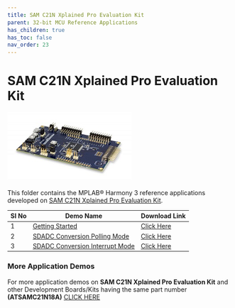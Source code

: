```yaml
---
title: SAM C21N Xplained Pro Evaluation Kit
parent: 32-bit MCU Reference Applications
has_children: true
has_toc: false
nav_order: 23
---
```

# SAM C21N Xplained Pro Evaluation Kit
<h4 align="left"> <img src = "image.jpg"> </h4>


This folder contains the MPLAB® Harmony 3 reference applications developed on [SAM C21N Xplained Pro Evaluation Kit](https://www.microchip.com/developmenttools/ProductDetails/atsamc21n-xpro).   

|SI No| Demo Name | Download Link |
| --- | --- | -- |
| 1 | [Getting Started](./samc21n_getting_started/readme.md) | [Click Here](https://github.com/Microchip-MPLAB-Harmony/reference_apps/releases/latest/download/samc21n_getting_started.zip) |
| 2 | [SDADC Conversion Polling Mode](./sdadc_conversion_polling/readme.md) | [Click Here](https://github.com/Microchip-MPLAB-Harmony/reference_apps/releases/latest/download/sdadc_conversion_polling.zip) |
| 3 | [SDADC Conversion Interrupt Mode](./sdadc_conversion_interrupt/readme.md) | [Click Here](https://github.com/Microchip-MPLAB-Harmony/reference_apps/releases/latest/download/sdadc_conversion_interrupt.zip) |


### More Application Demos

For more application demos on **SAM C21N Xplained Pro Evaluation Kit** and other Development Boards/Kits having the same part number **(ATSAMC21N18A)** <a href="https://mplab-discover.microchip.com/v1/itemtype/com.microchip.ide.project?s0=ATSAMC21N18A" target="_blank"> CLICK HERE </a>

